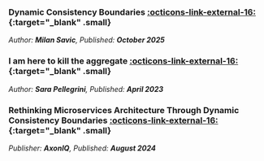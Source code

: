 ### Dynamic Consistency Boundaries [:octicons-link-external-16:](https://javapro.io/2025/10/28/dynamic-consistency-boundaries/){:target="_blank" .small}

_Author: **Milan Savic**, Published: **October 2025**_

### I am here to kill the aggregate [:octicons-link-external-16:](https://sara.event-thinking.io/2023/04/kill-aggregate-chapter-1-I-am-here-to-kill-the-aggregate.html){:target="_blank" .small}

_Author: **Sara Pellegrini**, Published: **April 2023**_

### Rethinking Microservices Architecture Through Dynamic Consistency Boundaries [:octicons-link-external-16:](https://www.axoniq.io/blog/rethinking-microservices-architecture-through-dynamic-consistency-boundaries){:target="_blank" .small} 

_Publisher: **AxonIQ**, Published: **August 2024**_
